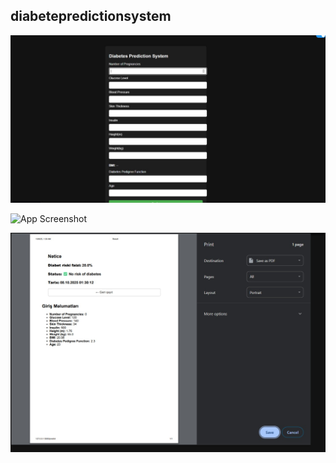 ## diabetepredictionsystem
![App Screenshot](directory/IMG-20251008-WA0010.jpg)

![App Screenshot](directory/MG-20251008-WA0008.jpg)

![App Screenshot](directory/IMG-20251008-WA0009.jpg)
